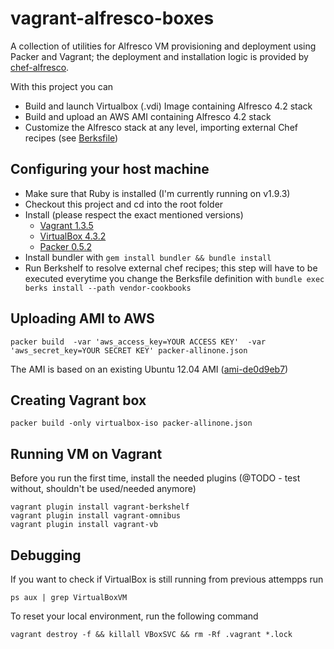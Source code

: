 vagrant-alfresco-boxes
================

A collection of utilities for Alfresco VM provisioning and deployment using Packer and Vagrant; the deployment and installation logic is provided by [chef-alfresco](https://github.com/maoo/chef-alfresco).

With this project you can
* Build and launch Virtualbox (.vdi) Image containing Alfresco 4.2 stack
* Build and upload an AWS AMI containing Alfresco 4.2 stack
* Customize the Alfresco stack at any level, importing external Chef recipes (see [Berksfile](https://github.com/maoo/vagrant-alfresco-boxes/https://github.com/maoo/vagrant-alfresco-boxes/tree/master/Berksfile))

Configuring your host machine
---
* Make sure that Ruby is installed (I'm currently running on v1.9.3)
* Checkout this project and cd into the root folder
* Install (please respect the exact mentioned versions)
  * [Vagrant 1.3.5](http://docs.vagrantup.com/v2/installation/index.html)
  * [VirtualBox 4.3.2](https://www.virtualbox.org)
  * [Packer 0.5.2](http://www.packer.io/downloads.html)
* Install bundler with ```gem install bundler && bundle install```
* Run Berkshelf to resolve external chef recipes; this step will have to be executed everytime you change the Berksfile definition with ```bundle exec berks install --path vendor-cookbooks```

Uploading AMI to AWS
---
```
packer build  -var 'aws_access_key=YOUR ACCESS KEY'  -var 'aws_secret_key=YOUR SECRET KEY' packer-allinone.json
```
The AMI is based on an existing Ubuntu 12.04 AMI ([ami-de0d9eb7](http://thecloudmarket.com/image/ami-de0d9eb7--ubuntu-images-ebs-ubuntu-precise-12-04-amd64-server-20130222))

Creating Vagrant box
---
```
packer build -only virtualbox-iso packer-allinone.json
```

Running VM on Vagrant
---

Before you run the first time, install the needed plugins (@TODO - test without, shouldn't be used/needed anymore)
```
vagrant plugin install vagrant-berkshelf
vagrant plugin install vagrant-omnibus
vagrant plugin install vagrant-vb
```

Debugging
---
If you want to check if VirtualBox is still running from previous attempps run

```
ps aux | grep VirtualBoxVM
```

To reset your local environment, run the following command

```
vagrant destroy -f && killall VBoxSVC && rm -Rf .vagrant *.lock
```
